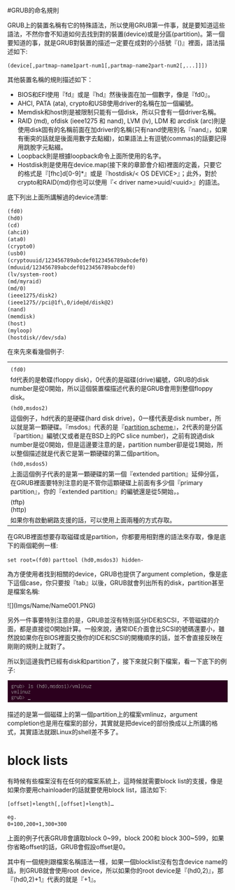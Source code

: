 #GRUB的命名規則

GRUB上的裝置名稱有它的特殊語法，所以使用GRUB第一件事，就是要知道這些語法，不然你會不知道如何去找到對的裝置(device)或是分區(partition)。第一個要知道的事，就是GRUB對裝置的描述一定要在成對的小括號『()』裡面，語法描述如下:
```
(device[,partmap-name1part-num1[,partmap-name2part-num2[,...]]])
```

其他裝置名稱的規則描述如下：
- BIOS和EFI使用『fd』或是『hd』然後後面在加一個數字，像是『fd0』。
- AHCI, PATA (ata), crypto和USB使用driver的名稱在加一個編號。
- Memdisk和host則是被限制只能有一個disk，所以只會有一個driver名稱。
- RAID (md), ofdisk (ieee1275 和 nand), LVM (lv), LDM 和 arcdisk (arc)則是使用disk固有的名稱前面在加driver的名稱(只有nand使用別名『nand』，如果有衝突的話就是後面用數字去點綴)，如果語法上有逗號(commas)的話要記得用跳脫字元點綴。
- Loopback則是根據loopback命令上面所使用的名字。
- Hostdisk則是使用在device.map(接下來的章節會介紹)裡面的定義，只要它的格式是『[fhc]d[0-9]*』或是『hostdisk/&lt; OS DEVICE>』；此外，對於crypto和RAID(md)你也可以使用『&lt; driver name>uuid/&lt;uuid>』的語法。

底下列出上面所講解過的device清單:

```
(fd0)
(hd0)
(cd)
(ahci0)
(ata0)
(crypto0)
(usb0)
(cryptouuid/123456789abcdef0123456789abcdef0)
(mduuid/123456789abcdef0123456789abcdef0)
(lv/system-root)
(md/myraid)
(md/0)
(ieee1275/disk2)
(ieee1275//pci@1f\,0/ide@d/disk@2)
(nand)
(memdisk)
(host)
(myloop)
(hostdisk//dev/sda)
```

在來先來看幾個例子:


||
|:--|
||
|`(fd0)`|
|fd代表的是軟碟(floppy disk)，0代表的是磁碟(drive)編號，GRUB的disk number是從0開始，所以這個裝置檔描述代表的是GRUB會用到整個floppy disk。|
|`(hd0,msdos2)`|
|這個例子，hd代表的是硬碟(hard disk drive)，0一樣代表是disk number，所以就是第一顆硬碟。『msdos』代表的是『[partition scheme](https://en.wikipedia.org/wiki/Disk_partitioning)』，2代表的是分區『partition』編號\(又或者是在BSD上的PC slice number\)，之前有說過disk number是從0開始，但是這邊要注意的是，partition number卻是從1開始，所以整個描述就是代表它是第一顆硬碟的第二個partition。|
|`(hd0,msdos5)`|
|上面這個例子代表的是第一顆硬碟的第一個『extended partition』延伸分區，在GRUB裡面要特別注意的是不管你這顆硬碟上前面有多少個『primary partition』，你的『extended partition』的編號還是從5開始，。|
|(tftp)<br>(http)|
|如果你有啟動網路支援的話，可以使用上面兩種的方式存取。|


在GRUB裡面想要存取磁碟或是partition，你都要用相對應的語法來存取，像是底下的兩個範例一樣:

`set root=(fd0)`
`parttool (hd0,msdos3) hidden-`

為方便使用者找到相關的device，GRUB也提供了argument completion，像是底下這個case，你只要按『tab』以後，GRUB就會列出所有的disk，partition甚至是檔案名稱:
<div style="display:none">hugh check</div>
![](Imgs/Name/Name001.PNG)

另外一件事要特別注意的是，GRUB並沒有特別區分IDE和SCSI，不管磁碟的介面，都是直接從0開始計算。一般來說，通常IDE介面會比SCSI的號碼還要小，雖然說如果你在BIOS裡面交換你的IDE和SCSI的開機順序的話，並不會直接反映在剛剛的規則上就對了。

所以到這邊我們已經有disk和partition了，接下來就只剩下檔案，看一下底下的例子:

![](Imgs/Name/Name002.PNG)

描述的是第一個磁碟上的第一個partition上的檔案vmlinuz，argument completion也是用在檔案的部分，其實就是把device的部份換成以上所講的格式，其實語法就跟Linux的shell差不多了。

# block lists
有時候有些檔案沒有在任何的檔案系統上，這時候就需要block list的支援，像是如果你要用chainloader的話就要使用block list，語法如下:
```
[offset]+length[,[offset]+length]…
```

```
eg.
0+100,200+1,300+300
```
上面的例子代表GRUB會讀取block 0~99，block 200和 block 300~599，如果你省略offset的話，GRUB會假設offset是0。

其中有一個規則跟檔案名稱語法一樣，如果一個blocklist沒有包含device name的話，則GRUB就會使用root device，所以如果你的root device是『(hd0,2)』，那『(hd0,2)+1』代表的就是『+1』。


